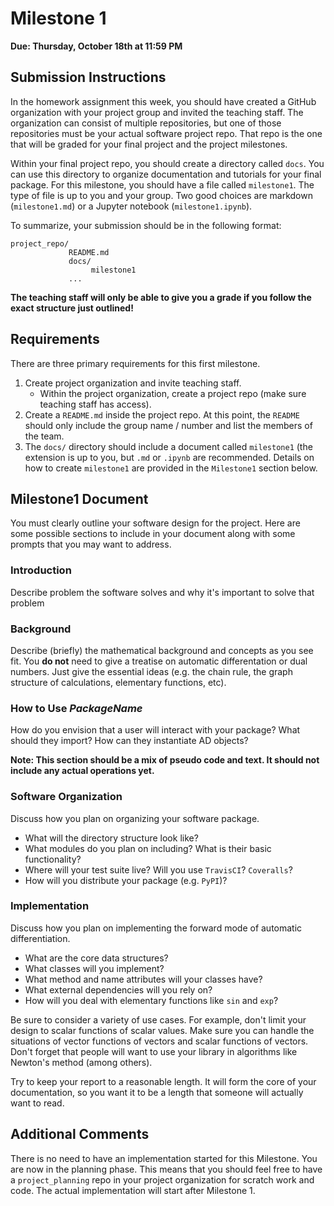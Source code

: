 # Milestone 1

**Due: Thursday, October 18th at 11:59 PM**

## Submission Instructions
In the homework assignment this week, you should have created a GitHub organization with your project group and invited the teaching staff.  The organization can consist of multiple
repositories, but one of those repositories must be your actual software project repo.  That 
repo is the one that will be graded for your final project and the project milestones.

Within your final project repo, you should create a directory called `docs`.  You can use this
directory to organize documentation and tutorials for your final package.  For this milestone, you should have a file called `milestone1`.  The type of file is up to you and your group.  Two good choices are markdown (`milestone1.md`) or a Jupyter notebook (`milestone1.ipynb`).

To summarize, your submission should be in the following format:
```
project_repo/
             README.md
             docs/  
                  milestone1
             ...
```

**The teaching staff will only be able to give you a grade if you follow the exact structure just outlined!**

## Requirements
There are three primary requirements for this first milestone.
1. Create project organization and invite teaching staff.
   * Within the project organization, create a project repo (make sure teaching staff has access).
2. Create a `README.md` inside the project repo.  At this point, the `README` should only include the group name / number and list the members of the team.
3. The `docs/` directory should include a document called `milestone1` (the extension is up to you, but `.md` or `.ipynb` are recommended.  Details on how to create `milestone1` are provided in the `Milestone1` section below.

## Milestone1 Document
You must clearly outline your software design for the project.  Here are some possible sections to include in your document along with some prompts that you may want to address.

### Introduction
Describe problem the software solves and why it's important to solve that problem

### Background
Describe (briefly) the mathematical background and concepts as you see fit.  You **do not** need to give a treatise on automatic differentation or dual numbers.  Just give the essential ideas (e.g. the chain rule, the graph structure of calculations, elementary functions, etc).

### How to Use *PackageName*
How do you envision that a user will interact with your package?  What should they import?  How can they instantiate AD objects?

**Note: This section should be a mix of pseudo code and text.  It should not include any actual operations yet.**

### Software Organization
Discuss how you plan on organizing your software package.
* What will the directory structure look like?  
* What modules do you plan on including?  What is their basic functionality?
* Where will your test suite live?  Will you use `TravisCI`? `Coveralls`?
* How will you distribute your package (e.g. `PyPI`)?

### Implementation
Discuss how you plan on implementing the forward mode of automatic differentiation.
* What are the core data structures?
* What classes will you implement?
* What method and name attributes will your classes have?
* What external dependencies will you rely on?
* How will you deal with elementary functions like `sin` and `exp`?

Be sure to consider a variety of use cases.  For example, don't limit your design to scalar
functions of scalar values.  Make sure you can handle the situations of vector functions of vectors and scalar functions of vectors.  Don't forget that people will want to use your library in algorithms like Newton's method (among others).

Try to keep your report to a reasonable length.  It will form the core of your documentation, so you want it to be a length that someone will actually want to read.

## Additional Comments
There is no need to have an implementation started for this Milestone.  You are now in the planning phase.  This means that you should feel free to have a `project_planning` repo in your project organization for scratch work and code.  The actual implementation will start after Milestone 1.